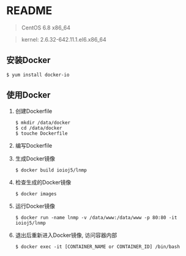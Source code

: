 # README

> CentOS 6.8 x86_64

> kernel: 2.6.32-642.11.1.el6.x86_64

## 安装Docker

```
$ yum install docker-io
```

## 使用Docker

1. 创建Dockerfile

	```
	$ mkdir /data/docker
	$ cd /data/docker
	$ touche Dockerfile
	````

2. 编写Dockerfile

3. 生成Docker镜像

	```
	$ docker build ioioj5/lnmp
	```
4. 检查生成的Docker镜像

	```
	$ docker images
	```
5. 运行Docker镜像

	```
	$ docker run -name lnmp -v /data/www:/data/www -p 80:80 -it ioioj5/lnmp
	```

6. 退出后重新进入Docker镜像, 访问容器内部

	```
	$ docker exec -it [CONTAINER_NAME or CONTAINER_ID] /bin/bash
	```